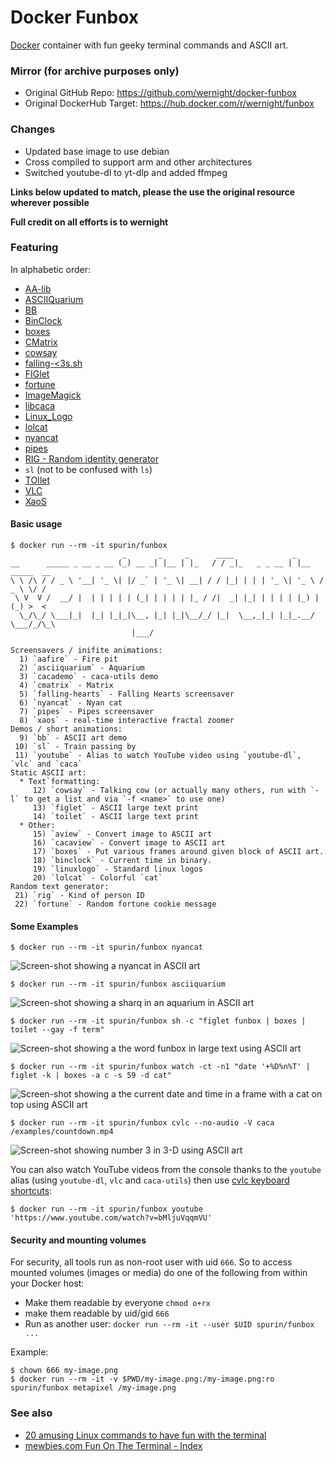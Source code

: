 Docker Funbox
=============

[Docker](https://docs.docker.com/installation/) container with fun geeky terminal commands and ASCII art.

### Mirror (for archive purposes only)

* Original GitHub Repo: https://github.com/wernight/docker-funbox
* Original DockerHub Target: https://hub.docker.com/r/wernight/funbox

### Changes

* Updated base image to use debian
* Cross compiled to support arm and other architectures
* Switched youtube-dl to yt-dlp and added ffmpeg

**Links below updated to match, please the use the original resource wherever possible**

**Full credit on all efforts is to wernight**

### Featuring

In alphabetic order:

  * [AA-lib](http://aa-project.sourceforge.net/aalib/)
  * [ASCIIQuarium](http://robobunny.com/projects/asciiquarium/html/)
  * [BB](http://aa-project.sourceforge.net/bb/)
  * [BinClock](http://www.ngolde.de/binclock.html)
  * [boxes](http://boxes.thomasjensen.com/)
  * [CMatrix](http://www.asty.org/cmatrix/)
  * [cowsay](https://en.wikipedia.org/wiki/Cowsay)
  * [falling-<3s.sh](http://blog.yjl.im/2011/02/time-to-have-falling-hearts-screensaver.html)
  * [FIGlet](https://en.wikipedia.org/wiki/FIGlet)
  * [fortune](https://en.wikipedia.org/wiki/Fortune_%28Unix%29)
  * [ImageMagick](http://www.imagemagick.org/)
  * [libcaca](http://caca.zoy.org/wiki/libcaca)
  * [Linux_Logo](http://www.deater.net/weave/vmwprod/linux_logo/)
  * [lolcat](https://github.com/busyloop/lolcat)
  * [nyancat](http://nyancat.dakko.us/)
  * [pipes](https://gist.github.com/livibetter/4689307)
  * [RIG - Random identity generator](http://rig.sourceforge.net/)
  * `sl` (not to be confused with `ls`)
  * [TOIlet](http://caca.zoy.org/wiki/toilet)
  * [VLC](https://www.videolan.org/vlc/)
  * [XaoS](https://en.wikipedia.org/wiki/XaoS)


#### Basic usage

    $ docker run --rm -it spurin/funbox
                             _       _     _      ____             _
    __      _____ _ __ _ __ (_) __ _| |__ | |_   / / _|_   _ _ __ | |__   _____  __
    \ \ /\ / / _ \ '__| '_ \| |/ _` | '_ \| __| / / |_| | | | '_ \| '_ \ / _ \ \/ /
     \ V  V /  __/ |  | | | | | (_| | | | | |_ / /|  _| |_| | | | | |_) | (_) >  <
      \_/\_/ \___|_|  |_| |_|_|\__, |_| |_|\__/_/ |_|  \__,_|_| |_|_.__/ \___/_/\_\
                               |___/

    Screensavers / inifite animations:
      1) `aafire` - Fire pit
      2) `asciiquarium` - Aquarium
      3) `cacademo` - caca-utils demo
      4) `cmatrix` - Matrix
      5) `falling-hearts` - Falling Hearts screensaver
      6) `nyancat` - Nyan cat
      7) `pipes` - Pipes screensaver
      8) `xaos` - real-time interactive fractal zoomer
    Demos / short animations:
      9) `bb` - ASCII art demo
     10) `sl` - Train passing by
     11) `youtube` - Alias to watch YouTube video using `youtube-dl`, `vlc` and `caca`
    Static ASCII art:
      * Text`formatting:
         12) `cowsay` - Talking cow (or actually many others, run with `-l` to get a list and via `-f <name>` to use one)
         13) `figlet` - ASCII large text print
         14) `toilet` - ASCII large text print
      * Other:
         15) `aview` - Convert image to ASCII art
         16) `cacaview` - Convert image to ASCII art
         17) `boxes` - Put various frames around given block of ASCII art.
         18) `binclock` - Current time in binary.
         19) `linuxlogo` - Standard linux logos
         20) `lolcat` - Colorful `cat`
    Random text generator:
     21) `rig` - Kind of person ID
     22) `fortune` - Random fortune cookie message


#### Some Examples

    $ docker run --rm -it spurin/funbox nyancat

![Screen-shot showing a nyancat in ASCII art](https://raw.githubusercontent.com/spurin/docker-funbox/master/doc/nyancat.png)

    $ docker run --rm -it spurin/funbox asciiquarium

![Screen-shot showing a sharq in an aquarium in ASCII art](https://raw.githubusercontent.com/spurin/docker-funbox/master/doc/asciiquarium.png)

    $ docker run --rm -it spurin/funbox sh -c "figlet funbox | boxes | toilet --gay -f term"

![Screen-shot showing a the word funbox in large text using ASCII art](https://raw.githubusercontent.com/spurin/docker-funbox/master/doc/funbox.png)

    $ docker run --rm -it spurin/funbox watch -ct -n1 "date '+%D%n%T' | figlet -k | boxes -a c -s 59 -d cat"

![Screen-shot showing a the current date and time in a frame with a cat on top using ASCII art](https://raw.githubusercontent.com/spurin/docker-funbox/master/doc/time-cat.png)

    $ docker run --rm -it spurin/funbox cvlc --no-audio -V caca /examples/countdown.mp4

![Screen-shot showing number 3 in 3-D using ASCII art](https://raw.githubusercontent.com/spurin/docker-funbox/master/doc/countdown-video.png)

You can also watch YouTube videos from the console thanks to the `youtube` alias (using `youtube-dl`, `vlc` and `caca-utils`) then use [cvlc keyboard shortcuts](https://openclipart.org/download/171818/keyboard-mappings-cvlc.svg):

    $ docker run --rm -it spurin/funbox youtube 'https://www.youtube.com/watch?v=bMljuVqqmVU'


#### Security and mounting volumes

For security, all tools run as non-root user with uid `666`. So to access mounted volumes (images or media) do one of the following from within your Docker host:

  * Make them readable by everyone `chmod o+rx`
  * make them readable by uid/gid `666`
  * Run as another user: `docker run --rm -it --user $UID spurin/funbox ...`

Example:

    $ chown 666 my-image.png
    $ docker run --rm -it -v $PWD/my-image.png:/my-image.png:ro spurin/funbox metapixel /my-image.png


### See also

  * [20 amusing Linux commands to have fun with the terminal](http://www.binarytides.com/linux-fun-commands/)
  * [mewbies.com Fun On The Terminal - Index](http://mewbies.com/acute_terminal_fun_table_of_contents.htm)
